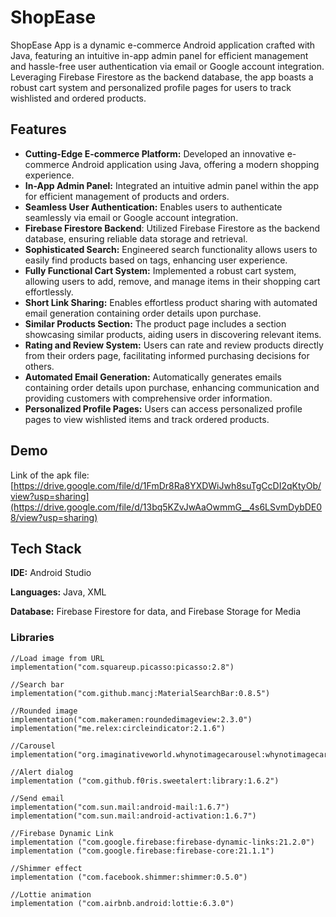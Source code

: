 
# ShopEase

ShopEase App is a dynamic e-commerce Android application crafted with Java, featuring an intuitive in-app admin panel for efficient management and hassle-free user authentication via email or Google account integration. Leveraging Firebase Firestore as the backend database, the app boasts a robust cart system and personalized profile pages for users to track wishlisted and ordered products. 


## Features

- **Cutting-Edge E-commerce Platform:** Developed an innovative e-commerce Android application using Java, offering a modern shopping experience.
- **In-App Admin Panel:** Integrated an intuitive admin panel within the app for efficient management of products and orders.
- **Seamless User Authentication:** Enables users to authenticate seamlessly via email or Google account integration.
- **Firebase Firestore Backend**: Utilized Firebase Firestore as the backend database, ensuring reliable data storage and retrieval.
- **Sophisticated Search:** Engineered search functionality allows users to easily find products based on tags, enhancing user experience.
- **Fully Functional Cart System:** Implemented a robust cart system, allowing users to add, remove, and manage items in their shopping cart effortlessly.
- **Short Link Sharing:** Enables effortless product sharing with automated email generation containing order details upon purchase.
- **Similar Products Section:** The product page includes a section showcasing similar products, aiding users in discovering relevant items.
- **Rating and Review System:** Users can rate and review products directly from their orders page, facilitating informed purchasing decisions for others.
- **Automated Email Generation:** Automatically generates emails containing order details upon purchase, enhancing communication and providing customers with comprehensive order information.
- **Personalized Profile Pages:** Users can access personalized profile pages to view wishlisted items and track ordered products.

## Demo

Link of the apk file:
[https://drive.google.com/file/d/1FmDr8Ra8YXDWiJwh8suTgCcDI2qKtyOb/view?usp=sharing](https://drive.google.com/file/d/13bq5KZvJwAaOwmmG__4s6LSvmDybDE08/view?usp=sharing)
## Tech Stack

**IDE:** Android Studio

**Languages:** Java, XML

**Database:** Firebase Firestore for data, and Firebase Storage for Media

### Libraries
    //Load image from URL
    implementation("com.squareup.picasso:picasso:2.8")
    
    //Search bar
    implementation("com.github.mancj:MaterialSearchBar:0.8.5")

    //Rounded image
    implementation("com.makeramen:roundedimageview:2.3.0")
    implementation("me.relex:circleindicator:2.1.6")

    //Carousel
    implementation("org.imaginativeworld.whynotimagecarousel:whynotimagecarousel:2.1.0")

    //Alert dialog
    implementation ("com.github.f0ris.sweetalert:library:1.6.2")

    //Send email
    implementation("com.sun.mail:android-mail:1.6.7")
    implementation("com.sun.mail:android-activation:1.6.7")

    //Firebase Dynamic Link
    implementation ("com.google.firebase:firebase-dynamic-links:21.2.0")
    implementation ("com.google.firebase:firebase-core:21.1.1")

    //Shimmer effect
    implementation ("com.facebook.shimmer:shimmer:0.5.0")

    //Lottie animation
    implementation ("com.airbnb.android:lottie:6.3.0")
